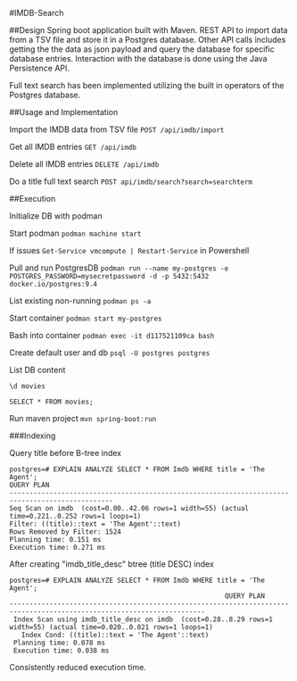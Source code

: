 #IMDB-Search

##Design
Spring boot application built with Maven. REST API to import data from a TSV file and store it in a Postgres database. Other API calls includes getting the the data as json payload and query the database for specific database entries. Interaction with the database is done using the Java Persistence API.

Full text search has been implemented utilizing the built in operators of the Postgres database.

##Usage and Implementation

Import the IMDB data from TSV file ```POST /api/imdb/import```

Get all IMDB entries ```GET /api/imdb```

Delete all IMDB entries ```DELETE /api/imdb```

Do a title full text search ```POST api/imdb/search?search=searchterm```

##Execution

Initialize DB with podman

Start podman
```podman machine start```

If issues
```Get-Service vmcompute | Restart-Service``` in Powershell

Pull and run PostgresDB
```podman run --name my-postgres -e POSTGRES_PASSWORD=mysecretpassword -d -p 5432:5432  docker.io/postgres:9.4```

List existing non-running
```podman ps -a```

Start container
```podman start my-postgres```

Bash into container
```podman exec -it d117521109ca bash```

Create default user and db
```psql -U postgres postgres```

List DB content

```\d movies```

```SELECT * FROM movies;```

Run maven project
```mvn spring-boot:run```

###Indexing

Query title before B-tree index

``` 
postgres=# EXPLAIN ANALYZE SELECT * FROM Imdb WHERE title = 'The Agent';
QUERY PLAN
------------------------------------------------------------------------------------------------
Seq Scan on imdb  (cost=0.00..42.06 rows=1 width=55) (actual time=0.221..0.252 rows=1 loops=1)
Filter: ((title)::text = 'The Agent'::text)
Rows Removed by Filter: 1524
Planning time: 0.151 ms
Execution time: 0.271 ms
```

After creating "imdb_title_desc" btree (title DESC) index

```
postgres=# EXPLAIN ANALYZE SELECT * FROM Imdb WHERE title = 'The Agent';
                                                      QUERY PLAN
-----------------------------------------------------------------------------------------------------------------------
 Index Scan using imdb_title_desc on imdb  (cost=0.28..8.29 rows=1 width=55) (actual time=0.020..0.021 rows=1 loops=1)
   Index Cond: ((title)::text = 'The Agent'::text)
 Planning time: 0.078 ms
 Execution time: 0.038 ms
```

Consistently reduced execution time.